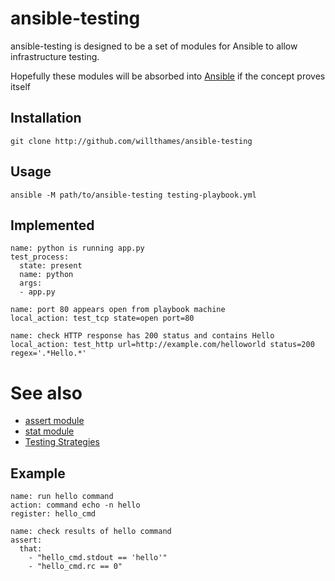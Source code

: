 # ansible-testing

ansible-testing is designed to be a set of modules for Ansible to allow 
infrastructure testing. 

Hopefully these modules will be absorbed into [Ansible](http://github.com/ansible/ansible)
if the concept proves itself

## Installation

```
git clone http://github.com/willthames/ansible-testing
```

## Usage
```
ansible -M path/to/ansible-testing testing-playbook.yml
```

## Implemented

```
name: python is running app.py
test_process:
  state: present
  name: python
  args:
  - app.py

name: port 80 appears open from playbook machine
local_action: test_tcp state=open port=80

name: check HTTP response has 200 status and contains Hello
local_action: test_http url=http://example.com/helloworld status=200 regex='.*Hello.*'

```

# See also

* [assert module](http://docs.ansible.com/assert_module.html)
* [stat module](http://docs.ansible.com/stat_module.html)
* [Testing Strategies](http://docs.ansible.com/test_strategies.html)

## Example

```
name: run hello command
action: command echo -n hello
register: hello_cmd

name: check results of hello command
assert:
  that:
    - "hello_cmd.stdout == 'hello'"
    - "hello_cmd.rc == 0"
```


